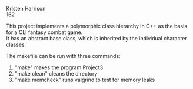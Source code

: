 Kristen Harrison  
162  

This project implements a polymorphic class hierarchy in C++ as the basis for a CLI fantasy combat game.   
It has an abstract base class, which is inherited by the individual character classes.


The makefile can be run with three commands:  
1. "make" makes the program Project3   
2. "make clean" cleans the directory     
3. "make memcheck" runs valgrind to test for memory leaks
